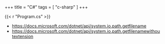 +++
title = "C#"
tags = [ "c-sharp" ]
+++

{{< r "Program.cs" >}}

- <https://docs.microsoft.com/dotnet/api/system.io.path.getfilename>
- <https://docs.microsoft.com/dotnet/api/system.io.path.getfilenamewithoutextension>
